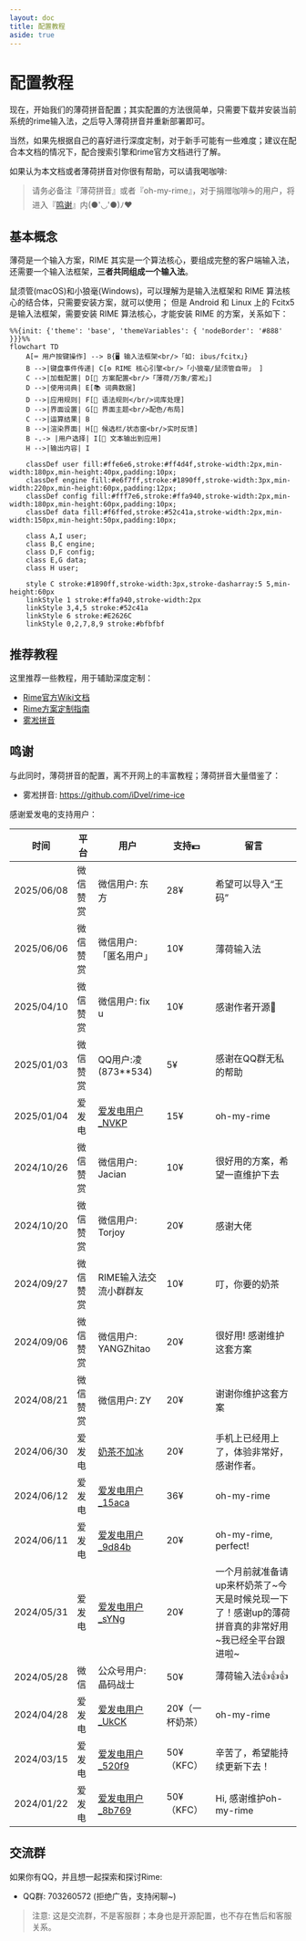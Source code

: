 ```yaml
---
layout: doc
title: 配置教程
aside: true
---
```



# 配置教程
现在，开始我们的薄荷拼音配置；其实配置的方法很简单，只需要下载并安装当前系统的rime输入法，之后导入薄荷拼音并重新部署即可。

当然，如果先根据自己的喜好进行深度定制，对于新手可能有一些难度；建议在配合本文档的情况下，配合搜索引擎和rime官方文档进行了解。

如果认为本文档或者薄荷拼音对你很有帮助，可以请我喝咖啡:

<donate/>

> 请务必备注『薄荷拼音』或者『oh-my-rime』，对于捐赠咖啡☕️的用户，将进入『[鸣谢](#鸣谢)』内(●'◡'●)ﾉ♥

## 基本概念

薄荷是一个输入方案，RIME 其实是一个算法核心，要组成完整的客户端输入法，还需要一个输入法框架，**三者共同组成一个输入法**。

鼠须管(macOS)和小狼毫(Windows)，可以理解为是输入法框架和 RIME 算法核心的结合体，只需要安装方案，就可以使用； 但是 Android 和 Linux 上的 Fcitx5 是输入法框架，需要安装 RIME 算法核心，才能安装 RIME 的方案，关系如下：

```mermaid
%%{init: {'theme': 'base', 'themeVariables': { 'nodeBorder': '#888' }}}%%
flowchart TD
    A[⌨️ 用户按键操作] --> B{🖥️ 输入法框架<br/>「如: ibus/fcitx」}
    B -->|键盘事件传递| C[⚙️ RIME 核心引擎<br/>「小狼毫/鼠须管自带」 ]
    C -->|加载配置| D[👑 方案配置<br/>「薄荷/万象/雾凇」]
    D -->|使用词典| E[📚 词典数据]
    D -->|应用规则| F[📐 语法规则</br/>词库处理]
    D -->|界面设置| G[🎨 界面主题<br/>配色/布局]
    C -->|运算结果| B 
    B -->|渲染界面| H[👀 候选栏/状态窗<br/>实时反馈]
    B -.-> |用户选择| I[📝 文本输出到应用]
    H -->|输出内容| I

    classDef user fill:#ffe6e6,stroke:#ff4d4f,stroke-width:2px,min-width:180px,min-height:40px,padding:10px;
    classDef engine fill:#e6f7ff,stroke:#1890ff,stroke-width:3px,min-width:220px,min-height:60px,padding:12px;
    classDef config fill:#fff7e6,stroke:#ffa940,stroke-width:2px,min-width:180px,min-height:60px,padding:10px;
    classDef data fill:#f6ffed,stroke:#52c41a,stroke-width:2px,min-width:150px,min-height:50px,padding:10px;
    
    class A,I user;
    class B,C engine;
    class D,F config;
    class E,G data;
    class H user;

    style C stroke:#1890ff,stroke-width:3px,stroke-dasharray:5 5,min-height:60px
    linkStyle 1 stroke:#ffa940,stroke-width:2px
    linkStyle 3,4,5 stroke:#52c41a
    linkStyle 6 stroke:#E2626C
    linkStyle 0,2,7,8,9 stroke:#bfbfbf
```

## 推荐教程
这里推荐一些教程，用于辅助深度定制：
- [Rime官方Wiki文档](https://github.com/rime/home/wiki)
- [Rime方案定制指南](https://github.com/LEOYoon-Tsaw/Rime_collections/blob/master/Rime_description.md)
- [雾凇拼音](https://dvel.me/posts/rime-ice/)

## 鸣谢
与此同时，薄荷拼音的配置，离不开网上的丰富教程；薄荷拼音大量借鉴了：
- 雾凇拼音: https://github.com/iDvel/rime-ice

感谢爱发电的支持用户：

| 时间       | 平台     | 用户                                                                      | 支持💵           | 留言                                                                                                |
| ---------- | -------- | ------------------------------------------------------------------------- | --------------- | --------------------------------------------------------------------------------------------------- |
| 2025/06/08 | 微信赞赏 | 微信用户: 东方 | 28¥   | 希望可以导入“王码” |
| 2025/06/06 | 微信赞赏 | 微信用户: 「匿名用户」 | 10¥   | 薄荷输入法 |
| 2025/04/10 | 微信赞赏 | 微信用户: fix u                                                           | 10¥             | 感谢作者开源🙏                                                                                       |
| 2025/01/03 | 微信赞赏 | QQ用户:凌(873**534)                                                       | 5¥              | 感谢在QQ群无私的帮助                                                                                |
| 2025/01/04 | 爱发电   | [爱发电用户_NVKP](https://afdian.com/u/b5636c3aca4d11ef8f5a5254001e7c00)  | 15¥             | oh-my-rime                                                                                          |
| 2024/10/26 | 微信赞赏 | 微信用户: Jacian                                                          | 10¥             | 很好用的方案，希望一直维护下去                                                                      |
| 2024/10/20 | 微信赞赏 | 微信用户: Torjoy                                                          | 20¥             | 感谢大佬                                                                                            |
| 2024/09/27 | 微信赞赏 | RIME输入法交流小群群友                                                    | 10¥             | 叮，你要的奶茶                                                                                      |
| 2024/09/06 | 微信赞赏 | 微信用户: YANGZhitao                                                      | 20¥             | 很好用! 感谢维护这套方案                                                                            |
| 2024/08/21 | 微信赞赏 | 微信用户: ZY                                                              | 20¥             | 谢谢你维护这套方案                                                                                  |
| 2024/06/30 | 爱发电   | [奶茶不加冰](https://afdian.com/u/802ed17a36bf11efa4db52540025c377)       | 20¥             | 手机上已经用上了，体验非常好，感谢作者。                                                            |
| 2024/06/12 | 爱发电   | [爱发电用户_15aca](https://afdian.com/u/15aca804289b11efa13952540025c377) | 36¥             | oh-my-rime                                                                                          |
| 2024/06/11 | 爱发电   | [爱发电用户_9d84b](https://afdian.com/u/9d84b3ac280011efa1d352540025c377) | 20¥             | oh-my-rime, perfect!                                                                                |
| 2024/05/31 | 爱发电   | [爱发电用户_sYNg](https://afdian.com/u/c428e6701f1a11efab4a5254001e7c00)  | 20¥             | 一个月前就准备请up来杯奶茶了~今天是时候兑现一下了！感谢up的薄荷拼音真的非常好用~我已经全平台跟进啦~ |
| 2024/05/28 | 微信     | 公众号用户: 晶码战士                                                      | 50¥             | 薄荷输入法👍👍👍                                                                                       |
| 2024/04/28 | 爱发电   | [爱发电用户_UkCK](https://afdian.com/u/8717bcc8054511efbfc052540025c377)  | 20¥（一杯奶茶） | oh-my-rime                                                                                          |
| 2024/03/15 | 爱发电   | [爱发电用户_520f9](https://afdian.com/u/520f9e12e26111eeaa3a5254001e7c00) | 50¥（KFC）      | 辛苦了，希望能持续更新下去！                                                                        |
| 2024/01/22 | 爱发电   | [爱发电用户_8b769](https://afdian.com/u/8b769b02b8c111ee928952540025c377) | 50¥（KFC）      | Hi, 感谢维护oh-my-rime                                                                              |

## 交流群
如果你有QQ，并且想一起探索和探讨Rime: 
- QQ群: 703260572 (拒绝广告，支持闲聊~)

> 注意: 这是交流群，不是客服群；本身也是开源配置，也不存在售后和客服关系。